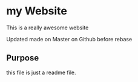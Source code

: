 # my Website

This is a really awesome website



Updated made on Master on Github before rebase

## Purpose

this file is just a readme file.

